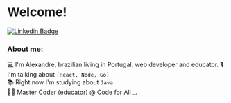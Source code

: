 # Welcome!

[![Linkedin Badge](https://img.shields.io/badge/LinkedIn-0077B5?style=for-the-badge&logo=linkedin&logoColor=white)](https://www.linkedin.com/in/alexandreatlima/)

### About me:
💻 I'm Alexandre, brazilian living in Portugal, web developer and educator.
🎙 I'm talking about `[React, Node, Go]`\
📚 Right now I'm studying about `Java` \
👨‍💻 Master Coder (educator) @ Code for All _.


